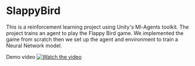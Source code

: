 # SlappyBird
This is a reinforcement learning project using Unity's Ml-Agents toolkit.
The project trains an agent to play the Flappy Bird game.
We implemented the game from scratch then we set up the agent and environment to train a Neural Network model.


Demo video
[![Watch the video](https://i.imgur.com/vKb2F1B.png)](https://youtu.be/yzDTEpBrPpk)
